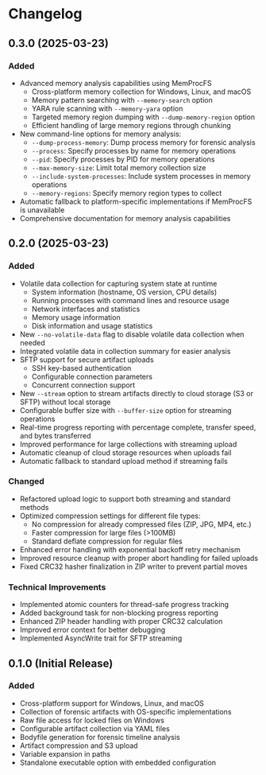 # Changelog

## 0.3.0 (2025-03-23)

### Added
- Advanced memory analysis capabilities using MemProcFS
  - Cross-platform memory collection for Windows, Linux, and macOS
  - Memory pattern searching with `--memory-search` option
  - YARA rule scanning with `--memory-yara` option
  - Targeted memory region dumping with `--dump-memory-region` option
  - Efficient handling of large memory regions through chunking
- New command-line options for memory analysis:
  - `--dump-process-memory`: Dump process memory for forensic analysis
  - `--process`: Specify processes by name for memory operations
  - `--pid`: Specify processes by PID for memory operations
  - `--max-memory-size`: Limit total memory collection size
  - `--include-system-processes`: Include system processes in memory operations
  - `--memory-regions`: Specify memory region types to collect
- Automatic fallback to platform-specific implementations if MemProcFS is unavailable
- Comprehensive documentation for memory analysis capabilities

## 0.2.0 (2025-03-23)

### Added
- Volatile data collection for capturing system state at runtime
  - System information (hostname, OS version, CPU details)
  - Running processes with command lines and resource usage
  - Network interfaces and statistics
  - Memory usage information
  - Disk information and usage statistics
- New `--no-volatile-data` flag to disable volatile data collection when needed
- Integrated volatile data in collection summary for easier analysis
- SFTP support for secure artifact uploads
  - SSH key-based authentication
  - Configurable connection parameters
  - Concurrent connection support
- New `--stream` option to stream artifacts directly to cloud storage (S3 or SFTP) without local storage
- Configurable buffer size with `--buffer-size` option for streaming operations
- Real-time progress reporting with percentage complete, transfer speed, and bytes transferred
- Improved performance for large collections with streaming upload
- Automatic cleanup of cloud storage resources when uploads fail
- Automatic fallback to standard upload method if streaming fails

### Changed
- Refactored upload logic to support both streaming and standard methods
- Optimized compression settings for different file types:
  - No compression for already compressed files (ZIP, JPG, MP4, etc.)
  - Faster compression for large files (>100MB)
  - Standard deflate compression for regular files
- Enhanced error handling with exponential backoff retry mechanism
- Improved resource cleanup with proper abort handling for failed uploads
- Fixed CRC32 hasher finalization in ZIP writer to prevent partial moves

### Technical Improvements
- Implemented atomic counters for thread-safe progress tracking
- Added background task for non-blocking progress reporting
- Enhanced ZIP header handling with proper CRC32 calculation
- Improved error context for better debugging
- Implemented AsyncWrite trait for SFTP streaming

## 0.1.0 (Initial Release)

### Added
- Cross-platform support for Windows, Linux, and macOS
- Collection of forensic artifacts with OS-specific implementations
- Raw file access for locked files on Windows
- Configurable artifact collection via YAML files
- Bodyfile generation for forensic timeline analysis
- Artifact compression and S3 upload
- Variable expansion in paths
- Standalone executable option with embedded configuration
